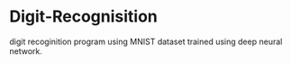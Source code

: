 # Digit-Recognisition
digit recoginition program using MNIST dataset trained using deep neural network.
